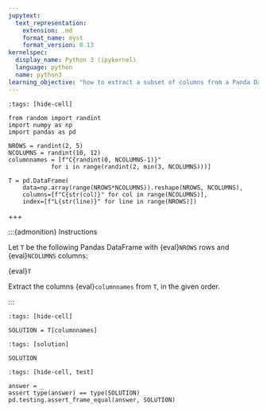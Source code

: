```yaml
---
jupytext:
  text_representation:
    extension: .md
    format_name: myst
    format_version: 0.13
kernelspec:
  display_name: Python 3 (ipykernel)
  language: python
  name: python3
learning_objective: "how to extract a subset of columns from a Panda DataFrame"
---
```


```{code-cell} ipython3
:tags: [hide-cell]

from random import randint
import numpy as np
import pandas as pd

NROWS = randint(2, 5)
NCOLUMNS = randint(10, 12)
columnnames = [f"C{randint(0, NCOLUMNS-1)}"
            for i in range(randint(2, min(3, NCOLUMNS)))]

T = pd.DataFrame(
    data=np.array(range(NROWS*NCOLUMNS)).reshape(NROWS, NCOLUMNS),
    columns=[f"C{str(col)}" for col in range(NCOLUMNS)],
    index=[f"L{str(line)}" for line in range(NROWS)])
```

+++

:::{admonition} Instructions

Let `T` be the following Pandas DataFrame with {eval}`NROWS` rows and {eval}`NCOLUMNS` columns:

{eval}`T`

Extract the columns {eval}`columnnames` from `T`, in the given order.

:::

```{code-cell} ipython3
:tags: [hide-cell]

SOLUTION = T[columnnames]
```

```{code-cell} ipython3
:tags: [solution]

SOLUTION
```

```{code-cell} ipython3
:tags: [hide-cell, test]

answer = _
assert type(answer) == type(SOLUTION)
pd.testing.assert_frame_equal(answer, SOLUTION)
```
